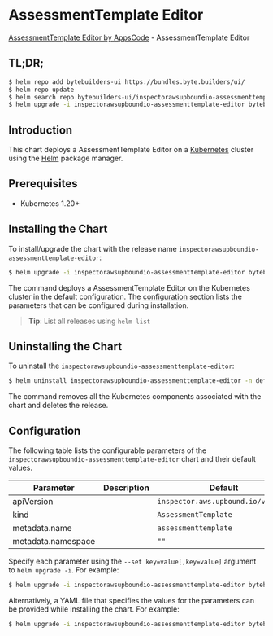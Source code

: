 # AssessmentTemplate Editor

[AssessmentTemplate Editor by AppsCode](https://byte.builders) - AssessmentTemplate Editor

## TL;DR;

```bash
$ helm repo add bytebuilders-ui https://bundles.byte.builders/ui/
$ helm repo update
$ helm search repo bytebuilders-ui/inspectorawsupboundio-assessmenttemplate-editor --version=v0.4.18
$ helm upgrade -i inspectorawsupboundio-assessmenttemplate-editor bytebuilders-ui/inspectorawsupboundio-assessmenttemplate-editor -n default --create-namespace --version=v0.4.18
```

## Introduction

This chart deploys a AssessmentTemplate Editor on a [Kubernetes](http://kubernetes.io) cluster using the [Helm](https://helm.sh) package manager.

## Prerequisites

- Kubernetes 1.20+

## Installing the Chart

To install/upgrade the chart with the release name `inspectorawsupboundio-assessmenttemplate-editor`:

```bash
$ helm upgrade -i inspectorawsupboundio-assessmenttemplate-editor bytebuilders-ui/inspectorawsupboundio-assessmenttemplate-editor -n default --create-namespace --version=v0.4.18
```

The command deploys a AssessmentTemplate Editor on the Kubernetes cluster in the default configuration. The [configuration](#configuration) section lists the parameters that can be configured during installation.

> **Tip**: List all releases using `helm list`

## Uninstalling the Chart

To uninstall the `inspectorawsupboundio-assessmenttemplate-editor`:

```bash
$ helm uninstall inspectorawsupboundio-assessmenttemplate-editor -n default
```

The command removes all the Kubernetes components associated with the chart and deletes the release.

## Configuration

The following table lists the configurable parameters of the `inspectorawsupboundio-assessmenttemplate-editor` chart and their default values.

|     Parameter      | Description |                    Default                    |
|--------------------|-------------|-----------------------------------------------|
| apiVersion         |             | <code>inspector.aws.upbound.io/v1beta1</code> |
| kind               |             | <code>AssessmentTemplate</code>               |
| metadata.name      |             | <code>assessmenttemplate</code>               |
| metadata.namespace |             | <code>""</code>                               |


Specify each parameter using the `--set key=value[,key=value]` argument to `helm upgrade -i`. For example:

```bash
$ helm upgrade -i inspectorawsupboundio-assessmenttemplate-editor bytebuilders-ui/inspectorawsupboundio-assessmenttemplate-editor -n default --create-namespace --version=v0.4.18 --set apiVersion=inspector.aws.upbound.io/v1beta1
```

Alternatively, a YAML file that specifies the values for the parameters can be provided while
installing the chart. For example:

```bash
$ helm upgrade -i inspectorawsupboundio-assessmenttemplate-editor bytebuilders-ui/inspectorawsupboundio-assessmenttemplate-editor -n default --create-namespace --version=v0.4.18 --values values.yaml
```
